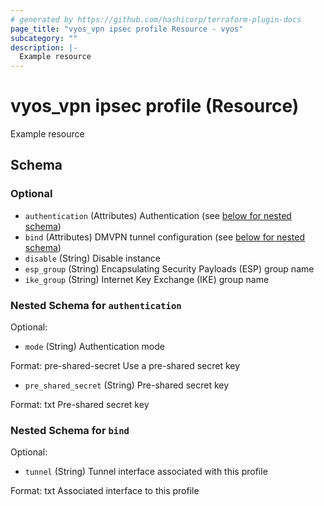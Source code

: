 ```yaml
---
# generated by https://github.com/hashicorp/terraform-plugin-docs
page_title: "vyos_vpn ipsec profile Resource - vyos"
subcategory: ""
description: |-
  Example resource
---
```


# vyos_vpn ipsec profile (Resource)

Example resource



<!-- schema generated by tfplugindocs -->
## Schema

### Optional

- `authentication` (Attributes) Authentication (see [below for nested schema](#nestedatt--authentication))
- `bind` (Attributes) DMVPN tunnel configuration (see [below for nested schema](#nestedatt--bind))
- `disable` (String) Disable instance
- `esp_group` (String) Encapsulating Security Payloads (ESP) group name
- `ike_group` (String) Internet Key Exchange (IKE) group name

<a id="nestedatt--authentication"></a>
### Nested Schema for `authentication`

Optional:

- `mode` (String) Authentication mode

Format: pre-shared-secret
Use a pre-shared secret key
- `pre_shared_secret` (String) Pre-shared secret key

Format: txt
Pre-shared secret key


<a id="nestedatt--bind"></a>
### Nested Schema for `bind`

Optional:

- `tunnel` (String) Tunnel interface associated with this profile

Format: txt
Associated interface to this profile
